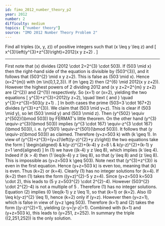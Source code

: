 ```yaml
---
id: fimo_2012_number_theory_p2
year: 2012
number: 2
difficulty: medium
topics: ["number theory"]
source: "IMO 2012 Number Theory Problem 2"
---
```


Find all triples \((x, y, z)\) of positive integers such that \(x \leq y \leq z\) and
\[
x^{3}\left(y^{3}+z^{3}\right)=2012(x y z+2) .
\]


---
First note that \(x\) divides \(2012 \cdot 2=2^{3} \cdot 503\). If \(503 \mid x\) then the right-hand side of the equation is divisible by \(503^{3}\), and it follows that \(503^{2} \mid x y z+2\). This is false as \(503 \mid x\). Hence \(x=2^{m}\) with \(m \in\{0,1,2,3\}\). If \(m \geq 2\) then \(2^{6} \mid 2012(x y z+2)\). However the highest powers of 2 dividing 2012 and \(x y z+2=2^{m} y z+2\) are \(2^{2}\) and \(2^{1}\) respectively. So \(x=1\) or \(x=2\), yielding the two equations
\[
y^{3}+z^{3}=2012(y z+2), \quad \text { and } \quad y^{3}+z^{3}=503(y z+1) .
\]
In both cases the prime \(503=3 \cdot 167+2\) divides \(y^{3}+z^{3}\). We claim that \(503 \mid y+z\). This is clear if \(503 \mid y\), so let \(503 \nmid y\) and \(503 \nmid z\). Then \(y^{502} \equiv z^{502}(\bmod 503)\) by FERMAT's little theorem. On the other hand \(y^{3} \equiv-z^{3}(\bmod 503)\) implies \(y^{3 \cdot 167} \equiv-z^{3 \cdot 167}(\bmod 503)\), i. e. \(y^{501} \equiv-z^{501}(\bmod 503)\). It follows that \(y \equiv-z(\bmod 503)\) as claimed.
Therefore \(y+z=503 k\) with \(k \geq 1\). In view of \(y^{3}+z^{3}=(y+z)\left((y-z)^{2}+y z\right)\) the two equations take the form
\[
\begin{aligned}
& k(y-z)^{2}+(k-4) y z=8 \\
& k(y-z)^{2}+(k-1) y z=1
\end{aligned}
\]
In (1) we have \((k-4) y z \leq 8\), which implies \(k \leq 4\). Indeed if \(k > 4\) then \(1 \leq(k-4) y z \leq 8\), so that \(y \leq 8\) and \(z \leq 8\). This is impossible as \(y+z=503 k \geq 503\). Note next that \(y^{3}+z^{3}\) is even in the first equation. Hence \(y+z=503 k\) is even too, meaning that \(k\) is even. Thus \(k=2\) or \(k=4\). Clearly (1) has no integer solutions for \(k=4\). If \(k=2\) then (1) takes the form \((y+z)^{2}-5 y z=4\). Since \(y+z=503 k=503 \cdot 2\), this leads to \(5 y z=503^{2} \cdot 2^{2}-4\). However \(503^{2} \cdot 2^{2}-4\) is not a multiple of 5 . Therefore (1) has no integer solutions.
Equation (2) implies \(0 \leq(k-1) y z \leq 1\), so that \(k=1\) or \(k=2\). Also \(0 \leq k(y-z)^{2} \leq 1\), hence \(k=2\) only if \(y=z\). However then \(y=z=1\), which is false in view of \(y+z \geq 503\). Therefore \(k=1\) and (2) takes the form \((y-z)^{2}=1\), yielding \(z-y=|y-z|=1\). Combined with \(k=1\) and \(y+z=503 k\), this leads to \(y=251, z=252\).
In summary the triple \((2,251,252)\) is the only solution.
